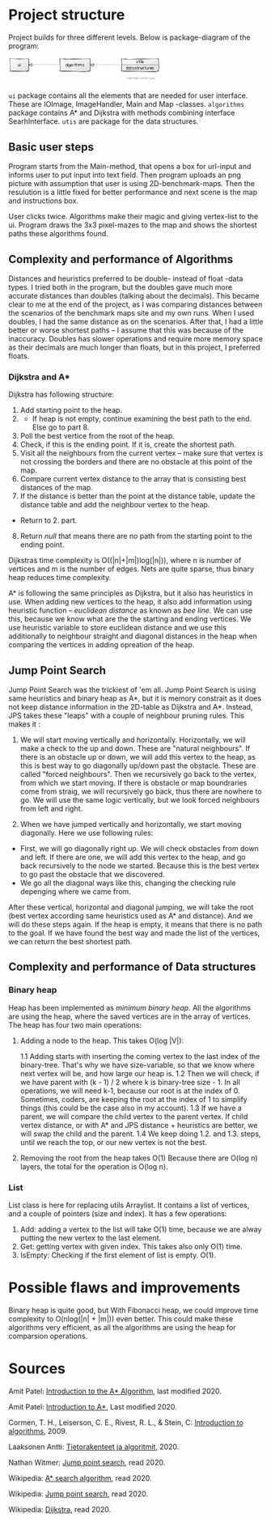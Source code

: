 # Project structure

Project builds for three different levels. Below is package-diagram of the program:

<img src="https://github.com/StrappedGlint13/pathfinding/blob/main/documentation/images/package_yuml.png" width="300">

`ui` package contains all the elements that are needed for user interface. These are IOImage, ImageHandler, Main and Map -classes. `algorithms` package contains A* and Dijkstra with methods combining interface SearhInterface. `utis` are package for the data structures. 

## Basic user steps

Program starts from the Main-method, that opens a box for url-input and informs user to put input into text field. Then program uploads an png picture with assumption that user is using 2D-benchmark-maps. Then the resulution is a little fixed for better performance and next scene is the map and instructions box. 

User clicks twice. Algorithms make their magic and giving vertex-list to the ui. Program draws the 3x3 pixel-mazes to the map and shows the shortest paths these algorithms found.

## Complexity and performance of Algorithms

Distances and heuristics preferred to be double- instead of float -data types. I tried both in the program, but the doubles gave much more accurate distances than doubles (talking about the decimals). This became clear to me at the end of the project, as I was comparing distances between the scenarios of the benchmark maps site and my own runs. When I used doubles, I had the same distance as on the scenarios. After that, I had a little better or worse shortest paths – I assume that this was because of the inaccuracy. Doubles has slower operations and require more memory space as their decimals are much longer than floats, but in this project, I preferred floats. 

### Dijkstra and A*

Dijkstra has following structure: 

1.  Add starting point to the heap.
2. *  If heap is not empty, continue examining the best path to the end. Else go to part 8.
3.  Poll the best vertice from the root of the heap.
4.  Check, if this is the ending point. If it is, create the shortest path.
5.  Visit all the neighbours from the current vertex – make sure that vertex is not crossing the borders and there are no obstacle at this point of the map.
6.  Compare current vertex distance to the array that is consisting best distances of the map. 
7.  If the distance is better than the point at the distance table, update the distance table and add the neighbour vertex to the heap.
* Return to 2. part. 
8. Return _null_ that means there are no path from the starting point to the ending point. 

Dijkstras time complexity is O((|n|+|m|)log(|n|)), where n is number of vertices and m is the number of edges. Nets are quite sparse, thus binary heap reduces time complexity. 

A* is following the same principles as Dijkstra, but it also has heuristics in use. When adding new vertices to the heap, it also add information using heuristic function – _euclidean distance_ as known as _bee line_. We can use this, because we know what are the the starting and ending vertices. We use heuristic variable to store euclidean distance and we use this additionally to neighbour straight and diagonal distances in the heap when comparing the vertices in adding opreation of the heap.  

## Jump Point Search

Jump Point Search was the trickiest of 'em all. Jump Point Search is using same heuristics and binary heap as A*, but it is memory constrait as it does not keep distance information in the 2D-table as Dijkstra and A*. Instead, JPS takes these "leaps" with a couple of neighbour pruning rules. This makes it :

1.  We will start moving vertically and horizontally. Horizontally, we will make a check to the up and down. These are "natural neighbours". If there is an obstacle up or down, we will add this vertex to the heap, as this is best way to go diagonally up/down past the obstacle. These are called "forced neighbours". Then we recursively go back to the vertex, from which we start moving. If there is obstacle or map boundraries come from straig, we will recursively go back, thus there are nowhere to go. We will use the same logic vertically, but we look forced neighbours from left and right.  

2.  When we have jumped vertically and horizontally, we start moving diagonally. Here we use following rules:
-   First, we will go diagonally right up. We will check obstacles from down and left. If there are one, we will add this vertex to the heap, and go back recursively to the node we started. Because this is the best vertex to go past the obstacle that we discovered.
-   We go all the diagonal ways like this, changing the checking rule depenging where we came from. 

After these vertical, horizontal and diagonal jumping, we will take the root (best vertex according same heuristics used as A* and distance). And we will do these steps again. If the heap is empty, it means that there is no path to the goal. If we have found the best way and made the list of the vertices, we can return the best shortest path.

## Complexity and performance of Data structures

### Binary heap

Heap has been implemented as _minimum binary heap_. All the algorithms are using the heap, where the saved vertices are in the array of vertices. The heap has four two main operations:

1.  Adding a node to the heap. This takes O(log |V|):

    1.1  Adding starts with inserting the coming vertex to the last index of the binary-tree. That's why we have size-variable, so that we know where next vertex will be, and how large our heap is.
    1.2  Then we will check, if we have parent with (k - 1) / 2 where k is binary-tree size - 1. In all operations, we will need k-1, because our root is at the index of 0. Sometimes, coders, are keeping the root at the index of 1 to simplify things (this could be the case also in my account).
    1.3  If we have a parent, we will compare the child vertex to the parent vertex. If child vertex distance, or with A* and JPS distance + heuristics are better, we will swap the child and the parent. 
    1.4  We keep doing 1.2. and 1.3. steps, until we reach the top, or our new vertex is not the best.

2.  Removing the root from the heap takes O(1) Because there are O(log n) layers, the total for the operation is O(log n).

### List 

List class is here for replacing utils Arraylist. It contains a list of vertices, and a couple of pointers (size and index). It has a few operations:

1.  Add: adding a vertex to the list will take O(1) time, because we are alway putting the new vertex to the last element. 
2.  Get: getting vertex with given index. This takes also only O(1) time. 
3.  IsEmpty: Checking if the first element of list is empty. O(1).

# Possible flaws and improvements

Binary heap is quite good, but With Fibonacci heap, we could improve time complexity to O(nlog(|n| + |m|)) even better. This could make these algorithms very efficient, as all the algorithms are using the heap for comparsion operations. 

# Sources

Amit Patel: [Introduction to the A* Algorithm](https://www.redblobgames.com/pathfinding/a-star/introduction.html), last modified 2020.

Amit Patel: [Introduction to A*](http://theory.stanford.edu/~amitp/GameProgramming/AStarComparison.html), Last modified 2020. 

Cormen, T. H., Leiserson, C. E., Rivest, R. L., & Stein, C: [Introduction to algorithms](https://ebookcentral-proquest-com.libproxy.helsinki.fi), 2009. 

Laaksonen Antti: [Tietorakenteet ja algoritmit](https://www.cs.helsinki.fi/u/ahslaaks/tirakirja/tirakirja-2020k.pdf), 2020.

Nathan Witmer: [Jump point search](https://zerowidth.com/2013/a-visual-explanation-of-jump-point-search.html), read 2020. 

Wikipedia: [A* search algorithm](https://en.wikipedia.org/wiki/A*_search_algorithm), read 2020. 

Wikipedia: [Jump point search](https://en.wikipedia.org/wiki/Jump_point_search), read 2020. 

Wikipedia: [Dijkstra](https://en.wikipedia.org/wiki/Dijkstra%27s_algorithm), read 2020. 